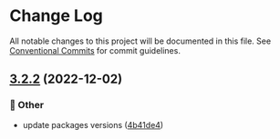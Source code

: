# Change Log

All notable changes to this project will be documented in this file.
See [Conventional Commits](https://conventionalcommits.org) for commit guidelines.

## [3.2.2](https://github.com/naver/egjs-axes/compare/@egjs/vue-axes@3.2.1...@egjs/vue-axes@3.2.2) (2022-12-02)


### :mega: Other

* update packages versions ([4b41de4](https://github.com/naver/egjs-axes/commit/4b41de44af6d5b7a6d7b856ad47864c43222da11))
